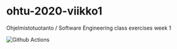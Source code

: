 # ohtu-2020-viikko1
Ohjelmistotuotanto / Software Engineering class exercises week 1


![Github Actions](https://github.com/otsohelos/ohtu-2020-viikko1/workflows/Java%20CI%20with%20Gradle/badge.svg)